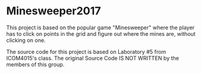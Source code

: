 # Minesweeper2017 
This project is based on the popular game "Minesweeper" where the player has to click on points in the grid and figure out where the mines are, without clicking on one.

The source code for this project is based on Laboratory #5 from ICOM4015's class. The original Source Code IS NOT WRITTEN by the members of this group. 
